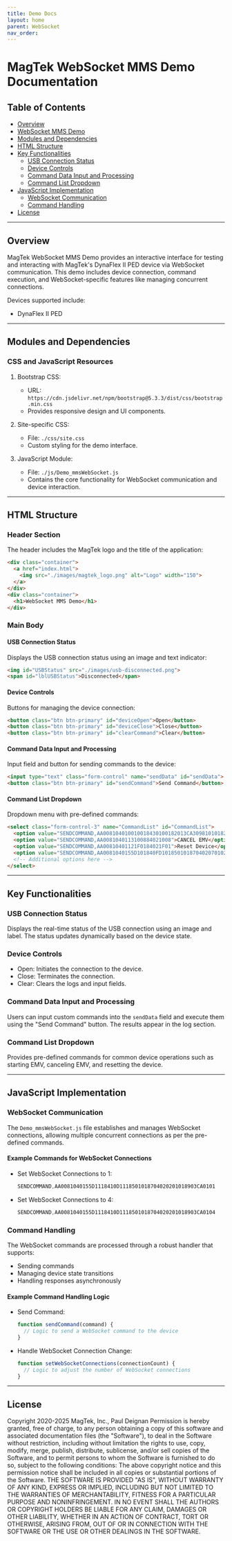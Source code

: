 ```yaml
---
title: Demo Docs
layout: home
parent: WebSocket
nav_order: 
---
```



# MagTek WebSocket MMS Demo Documentation

## Table of Contents

- [Overview](#overview)
- [WebSocket MMS Demo](https://rms.magensa.net/TEST/demo/mmsWebSocket.html)
- [Modules and Dependencies](#modules-and-dependencies)
- [HTML Structure](#html-structure)
- [Key Functionalities](#key-functionalities)
  - [USB Connection Status](#usb-connection-status)
  - [Device Controls](#device-controls)
  - [Command Data Input and Processing](#command-data-input-and-processing)
  - [Command List Dropdown](#command-list-dropdown)
- [JavaScript Implementation](#javascript-implementation)
  - [WebSocket Communication](#websocket-communication)
  - [Command Handling](#command-handling)
- [License](#license)

---

## Overview

MagTek WebSocket MMS Demo provides an interactive interface for testing and interacting with MagTek's DynaFlex II PED device via WebSocket communication. This demo includes device connection, command execution, and WebSocket-specific features like managing concurrent connections.

Devices supported include:
- DynaFlex II PED
---

## Modules and Dependencies

### CSS and JavaScript Resources

1. Bootstrap CSS:
   - URL: `https://cdn.jsdelivr.net/npm/bootstrap@5.3.3/dist/css/bootstrap.min.css`
   - Provides responsive design and UI components.

2. Site-specific CSS:
   - File: `./css/site.css`
   - Custom styling for the demo interface.

3. JavaScript Module:
   - File: `./js/Demo_mmsWebSocket.js`
   - Contains the core functionality for WebSocket communication and device interaction.

---

## HTML Structure

### Header Section

The header includes the MagTek logo and the title of the application:

```html
<div class="container">
  <a href="index.html">
    <img src="./images/magtek_logo.png" alt="Logo" width="150">
  </a>
</div>
<div class="container">
  <h1>WebSocket MMS Demo</h1>
</div>
```

### Main Body

#### USB Connection Status

Displays the USB connection status using an image and text indicator:

```html
<img id="USBStatus" src="./images/usb-disconnected.png">
<span id="lblUSBStatus">Disconnected</span>
```

#### Device Controls

Buttons for managing the device connection:

```html
<button class="btn btn-primary" id="deviceOpen">Open</button>
<button class="btn btn-primary" id="deviceClose">Close</button>
<button class="btn btn-primary" id="clearCommand">Clear</button>
```

#### Command Data Input and Processing

Input field and button for sending commands to the device:

```html
<input type="text" class="form-control" name="sendData" id="sendData">
<button class="btn btn-primary" id="sendCommand">Send Command</button>
```

#### Command List Dropdown

Dropdown menu with pre-defined commands:

```html
<select class="form-control-3" name="CommandList" id="CommandList">
  <option value="SENDCOMMAND,AA008104010010018430100182013CA30981010182010183010184020003861A9C01009F02060000000001009F03060000000000005F2A020840">START EMV</option>
  <option value="SENDCOMMAND,AA0081040113100884021008">CANCEL EMV</option>
  <option value="SENDCOMMAND,AA00810401121F0184021F01">Reset Device</option>
  <option value="SENDCOMMAND,AA0081040155D101840FD1018501018704020701028902C100">Get User Notify</option>
  <!-- Additional options here -->
</select>
```

---

## Key Functionalities

### USB Connection Status

Displays the real-time status of the USB connection using an image and label. The status updates dynamically based on the device state.

### Device Controls

- Open: Initiates the connection to the device.
- Close: Terminates the connection.
- Clear: Clears the logs and input fields.

### Command Data Input and Processing

Users can input custom commands into the `sendData` field and execute them using the "Send Command" button. The results appear in the log section.

### Command List Dropdown

Provides pre-defined commands for common device operations such as starting EMV, canceling EMV, and resetting the device.

---

## JavaScript Implementation

### WebSocket Communication

The `Demo_mmsWebSocket.js` file establishes and manages WebSocket connections, allowing multiple concurrent connections as per the pre-defined commands.

#### Example Commands for WebSocket Connections

- Set WebSocket Connections to 1:
  ```javascript
  SENDCOMMAND,AA0081040155D1118410D1118501018704020201018903CA0101
  ```

- Set WebSocket Connections to 4:
  ```javascript
  SENDCOMMAND,AA0081040155D1118410D1118501018704020201018903CA0104
  ```

### Command Handling

The WebSocket commands are processed through a robust handler that supports:

- Sending commands
- Managing device state transitions
- Handling responses asynchronously

#### Example Command Handling Logic

- Send Command:
  ```javascript
  function sendCommand(command) {
    // Logic to send a WebSocket command to the device
  }
  ```

- Handle WebSocket Connection Change:
  ```javascript
  function setWebSocketConnections(connectionCount) {
    // Logic to adjust the number of WebSocket connections
  }
  ```

---

## License
Copyright 2020-2025 MagTek, Inc., Paul Deignan
Permission is hereby granted, free of charge, to any person obtaining a copy of this software and associated documentation files (the "Software"), to deal in the Software without restriction, including without limitation the rights to use, copy, modify, merge, publish, distribute, sublicense, and/or sell copies of the Software, and to permit persons to whom the Software is furnished to do so, subject to the following conditions: The above copyright notice and this permission notice shall be included in all copies or substantial portions of the Software. THE SOFTWARE IS PROVIDED "AS IS", WITHOUT WARRANTY OF ANY KIND, EXPRESS OR IMPLIED, INCLUDING BUT NOT LIMITED TO THE WARRANTIES OF MERCHANTABILITY, FITNESS FOR A PARTICULAR PURPOSE AND NONINFRINGEMENT. IN NO EVENT SHALL THE AUTHORS OR COPYRIGHT HOLDERS BE LIABLE FOR ANY CLAIM, DAMAGES OR OTHER LIABILITY, WHETHER IN AN ACTION OF CONTRACT, TORT OR OTHERWISE, ARISING FROM, OUT OF OR IN CONNECTION WITH THE SOFTWARE OR THE USE OR OTHER DEALINGS IN THE SOFTWARE.
